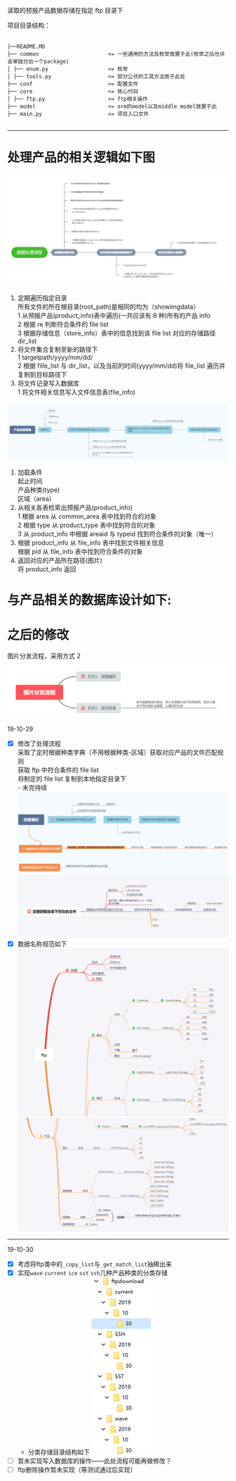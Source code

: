 读取的预报产品数据存储在指定 ftp 目录下

项目目录结构：

<pre><code>
├──README.MD  
├── common                      <= 一些通用的方法及枚举放置于此(枚举之后也许会单独分出一个package)
│ ├── enum.py                   <= 枚举
│ ├── tools.py                  <= 部分公共的工具方法放于此处
├── conf        				<= 配置文件  
├── core  						<= 核心代码 
│ ├── ftp.py                    <= ftp相关操作
├── model  						<= orm的model以及middle model放置于此
├── main.py  					<= 项目入口文件 

</code></pre>

---

# 处理产品的相关逻辑如下图

![alt 产品处理逻辑](../../document/img/readme/TIM截图20191026183307.png)

1. 定期遍历指定目录  
    所有文件的所在根目录(root_path)是相同的均为（showimgdata）  
   1 从预报产品(product_info)表中遍历(一共应该有 9 种)所有的产品 info  
   2 根据 re 判断符合条件的 file list  
   3 根据存储信息（store_info）表中的信息找到该 file list 对应的存储路径 dir_list
2. 将文件集合复制至新的路径下  
   1 targetpath/yyyy/mm/dd/  
   2 根据 fille_list 与 dir_list，以及当前的时间(yyyy/mm/dd)将 file_list 遍历并复制到目标路径下
3. 将文件记录写入数据库  
   1 将文件相关信息写入文件信息表(file_info)

![alt 产品加载逻辑](../../document/img/readme/TIM截图20191026183317.png)

1. 加载条件  
   起止时间  
   产品种类(type)  
   区域（area）
2. 从相关各表检索出预报产品(product_info)  
   1 根据 area 从 common_area 表中找到符合的对象  
   2 根据 type 从 product_type 表中找到符合的对象  
   3 从 product_info 中根据 areaid 与 typeid 找到符合条件的对象（唯一）
3. 根据 product_info 从 file_info 表中找到文件相关信息  
   根据 pid 从 file_info 表中找到符合条件的对象
4. 返回对应的产品所在路径(图片)  
   将 product_info 返回

# 与产品相关的数据库设计如下:

# 之后的修改

图片分发流程，采用方式 2
![alt 图片分发流程](../../document/img/readme/TIM截图20191029222722.png)

19-10-29

- [x] 修改了处理流程  
       采取了定时根据种类字典（不用根据种类-区域）获取对应产品的文件匹配规则  
       获取 ftp 中符合条件的 file list  
       将制定的 file list 复制到本地指定目录下  
       - 未完待续
      ![alt 流程](../../document/img/readme/TIM截图20191029222802.png)
      ![alt 流程](../../document/img/readme/TIM截图20191029222815.png)
- [x] 数据名称规范如下
      ![alt 流程](../../document/img/readme/TIM截图20191029222836.png)
      ![alt 流程](../../document/img/readme/TIM截图20191029222845.png)

---

19-10-30
- [x] 考虑将ftp类中的`_copy_list`与`_get_match_list`抽稀出来
- [x] 实现`wave` `current` `ice` `sst` `ssh`几种产品种类的分类存储
  * 分类存储目录结构如下
  ![alt 分类存储目录结构](../../document/img/readme/TIM截图20191030105035.png)
- [ ] 暂未实现写入数据库的操作——此处流程可能再做修改？
- [ ] ftp删除操作暂未实现（等测试通过后实现）